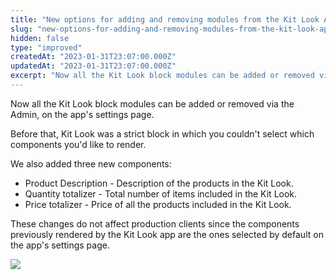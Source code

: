 ```yaml
---
title: "New options for adding and removing modules from the Kit Look App"
slug: "new-options-for-adding-and-removing-modules-from-the-kit-look-app"
hidden: false
type: "improved"
createdAt: "2023-01-31T23:07:00.000Z"
updatedAt: "2023-01-31T23:07:00.000Z"
excerpt: "Now all the Kit Look block modules can be added or removed via the Admin, on the app's settings page."
---
```

Now all the Kit Look block modules can be added or removed via the Admin, on the app's settings page.

Before that, Kit Look was a strict block in which you couldn't select which components you'd like to render.

We also added three new components:

- Product Description - Description of the products in the Kit Look.
- Quantity totalizer - Total number of items included in the Kit Look.
- Price totalizer - Price of all the products included in the Kit Look.

These changes do not affect production clients since the  components previously rendered by the Kit Look app are the ones selected by default on the app's settings page.

![](https://cdn.jsdelivr.net/gh/vtexdocs/dev-portal-content@main/images/new-options-for-adding-and-removing-modules-from-the-kit-look-app-0.png)
